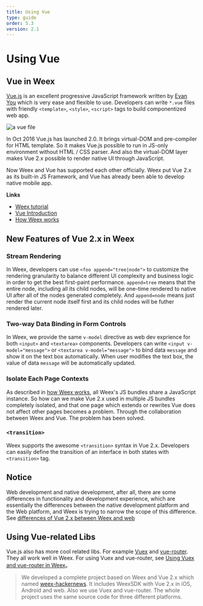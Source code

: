 ```yaml
---
title: Using Vue
type: guide
order: 5.3
version: 2.1
---
```


# Using Vue

## Vue in Weex

[Vue.js](https://vuejs.org/) is an excellent progressive JavaScript framework written by [Evan You](https://twitter.com/youyuxi) which is very ease and flexible to use. Developers can write `*.vue` files with friendly `<template>`, `<style>`, `<script>` tags to build componentized web app.

![a vue file](//cn.vuejs.org/images/vue-component.png)

In Oct 2016 Vue.js has launched 2.0. It brings virtual-DOM and pre-compiler for HTML template. So it makes Vue.js possible to run in JS-only environment without HTML / CSS parser. And also the virtual-DOM layer makes Vue 2.x possible to render native UI through JavaScript.

Now Weex and Vue has supported each other officially. Weex put Vue 2.x as its built-in JS Framework, and Vue has already been able to develop native mobile app.

**Links**

* [Weex tutorial](../index.html)
* [Vue Introduction](https://vuejs.org/v2/guide/)
* [How Weex works](./index.html)

## New Features of Vue 2.x in Weex

### Stream Rendering

In Weex, developers can use `<foo append="tree|node">` to customize the rendering granularity to balance different UI complexity and business logic in order to get the best first-paint performance. `append=tree` means that the entire node, including all its child nodes, will be one-time rendered to native UI after all of the nodes generated completely. And `append=node` means just render the current node itself first and its child nodes will be futher rendered later.

<!-- dotwe demo -->

### Two-way Data Binding in Form Controls

In Weex, we provide the same `v-model` directive as web dev exprience for both `<input>` and `<textarea>` components. Developers can write `<input v-model="message">` or `<textarea v-model="message">` to bind data `message` and show it on the text box automatically. When user modifies the text box, the value of data `message` will be automatically updated.

<!-- dotwe demo -->

### Isolate Each Page Contexts

As described in [how Weex works](./index.html), all Weex's JS bundles share a JavaScript instance. So how can we make Vue 2.x used in multiple JS bundles completely isolated, and that one page which extends or rewrites Vue does not affect other pages becomes a problem. Through the collaboration between Weex and Vue. The problem has been solved.

<!-- html5 apis -->

### `<transition>`

Weex supports the awesome `<transition>` syntax in Vue 2.x. Developers can easily define the transition of an interface in both states with `<transition>` tag.

## Notice

Web development and native development, after all, there are some differences in functionality and development experience, which are essentially the differences between the native development platform and the Web platform, and Weex is trying to narrow the scope of this difference. See [differences of Vue 2.x between Weex and web](../../references/vue/index.html)

## Using Vue-related Libs

Vue.js also has more cool related libs. For example [Vuex](https://github.com/vuejs/vuex) and [vue-router](https://github.com/vuejs/vue-router). They all work well in Weex. For using Vuex and vue-router, see [Using Vuex and vue-router in Weex](../../references/vue/difference-of-vuex.html)。

> We developed a complete project based on Weex and Vue 2.x which named [weex-hackernews](https://github.com/weepteam/web-ehackernews). It includes WeexSDK with Vue 2.x in iOS, Android and web. Also we use Vuex and vue-router. The whole project uses the same source code for three different platforms.
